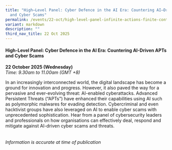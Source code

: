 ```yaml
---
title: "High–Level Panel: Cyber Defence in the AI Era: Countering AI–Driven APTs
  and Cyber Scams"
permalink: /events/22-oct/high-level-panel-infinite-actions-finite-control-securing-agentic-ai/
variant: markdown
description: ""
third_nav_title: 22 Oct 2025
---
```

#### **High-Level Panel: Cyber Defence in the AI Era: Countering AI-Driven APTs and Cyber Scams**

**22 October 2025 (Wednesday)**  
*Time: 9.30am to 11.00am (GMT +8)*

In an increasingly interconnected world, the digital landscape has become a ground for innovation and progress. However, it also paved the way for a pervasive and ever-evolving threat: AI-enabled cyberattacks. Advanced Persistent Threats (“APTs”) have enhanced their capabilities using AI such as polymorphic malwares for evading detection. Cybercriminal and even hacktivist groups have also leveraged on AI to enable cyber scams with unprecedented sophistication. Hear from a panel of cybersecurity leaders and professionals on how organisations can effectively deal, respond and mitigate against AI-driven cyber scams and threats.
<br><br><br>
*Information is accurate at time of publication*